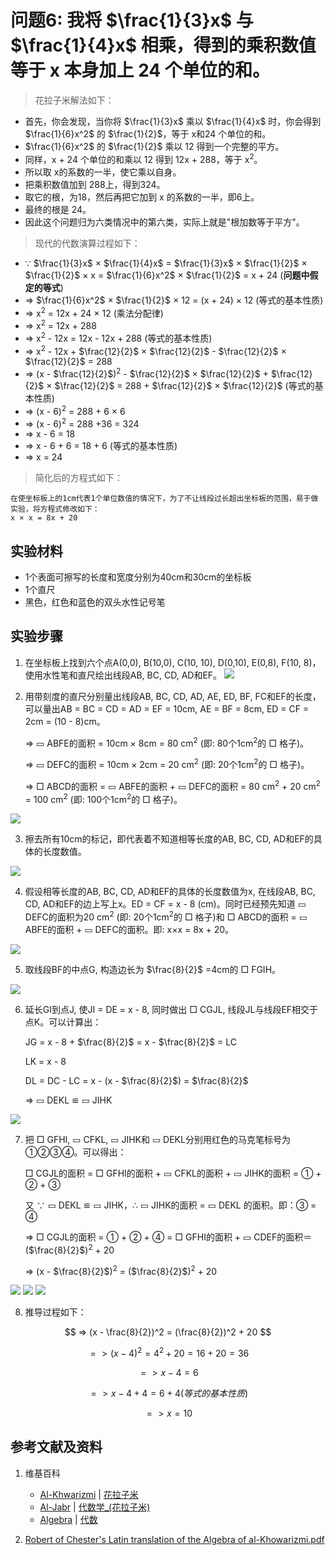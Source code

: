 # 问题6: 我将 $\frac{1}{3}x$ 与 $\frac{1}{4}x$ 相乘，得到的乘积数值等于 x 本身加上 24 个单位的和。

> 花拉子米解法如下：
>   
- 首先，你会发现，当你将 $\frac{1}{3}x$ 乘以 $\frac{1}{4}x$ 时，你会得到 $\frac{1}{6}x^2$ 的 $\frac{1}{2}$，等于 x和24 个单位的和。 
- $\frac{1}{6}x^2$ 的 $\frac{1}{2}$ 乘以 12 得到一个完整的平方。 
- 同样，x + 24 个单位的和乘以 12 得到 12x + 288，等于 x<sup>2</sup>。 
- 所以取 x的系数的一半，使它乘以自身。
- 把乘积数值加到 288上，得到324。 
- 取它的根，为18，然后再把它加到 x 的系数的一半，即6上。
- 最终的根是 24。
- 因此这个问题归为六类情况中的第六类，实际上就是"根加数等于平方"。

> 现代的代数演算过程如下：
>  
- ∵ $\frac{1}{3}x$ × $\frac{1}{4}x$ = $\frac{1}{3}x$ × $\frac{1}{2}$ × $\frac{1}{2}$ × x = $\frac{1}{6}x^2$ × $\frac{1}{2}$ = x + 24	(**问题中假定的等式**)
- =>  $\frac{1}{6}x^2$ × $\frac{1}{2}$  × 12 = (x + 24) × 12  (等式的基本性质) 
- => x<sup>2</sup> = 12x + 24 × 12   (乘法分配律)
- => x<sup>2</sup> = 12x + 288
- => x<sup>2</sup> - 12x = 12x  - 12x + 288  (等式的基本性质) 
- => x<sup>2</sup> - 12x + $\frac{12}{2}$ × $\frac{12}{2}$ - $\frac{12}{2}$ × $\frac{12}{2}$ = 288
- => (x - $\frac{12}{2}$)<sup>2</sup> - $\frac{12}{2}$ × $\frac{12}{2}$  + $\frac{12}{2}$ × $\frac{12}{2}$ = 288 + $\frac{12}{2}$ × $\frac{12}{2}$   (等式的基本性质) 
- => (x - 6)<sup>2</sup> = 288 + 6 × 6 
- => (x - 6)<sup>2</sup> = 288 +36 = 324
- => x - 6 = 18 
- =>  x - 6 + 6 = 18 + 6  (等式的基本性质) 
- => x = 24

> 简化后的方程式如下：
>  
	在使坐标板上的1cm代表1个单位数值的情况下，为了不让线段过长超出坐标板的范围，易于做实验，将方程式修改如下：
	x × x = 8x + 20

## 实验材料

- 1个表面可擦写的长度和宽度分别为40cm和30cm的坐标板
- 1个直尺
- 黑色，红色和蓝色的双头水性记号笔

## 实验步骤

1. 在坐标板上找到六个点A(0,0), B(10,0), C(10, 10), D(0,10), E(0,8), F(10, 8)，使用水性笔和直尺绘出线段AB, BC, CD, AD和EF。
![](/images/函数和极限/花拉子米的《代数学》中典型的推演实验/问题6/1a1.jpg)

2. 用带刻度的直尺分别量出线段AB, BC, CD, AD, AE, ED, BF, FC和EF的长度，可以量出AB = BC = CD = AD = EF = 10cm, AE = BF = 8cm, ED = CF = 2cm = (10 - 8)cm。

	=> ▭ ABFE的面积 = 10cm × 8cm = 80 cm<sup>2</sup> (即: 80个1cm<sup>2</sup>的 □ 格子)。
	
	=> ▭ DEFC的面积 = 10cm × 2cm = 20 cm<sup>2</sup> (即: 20个1cm<sup>2</sup>的 □ 格子)。
	
	=> □ ABCD的面积 =  ▭ ABFE的面积 + ▭ DEFC的面积 = 80 cm<sup>2</sup> + 20 cm<sup>2</sup> = 100 cm<sup>2</sup> (即: 100个1cm<sup>2</sup>的 □ 格子)。 

![](/images/函数和极限/花拉子米的《代数学》中典型的推演实验/问题6/1a2.jpg)

3. 擦去所有10cm的标记，即代表着不知道相等长度的AB, BC, CD, AD和EF的具体的长度数值。

![](/images/函数和极限/花拉子米的《代数学》中典型的推演实验/问题6/1a3.jpg)

4. 假设相等长度的AB, BC, CD, AD和EF的具体的长度数值为x, 在线段AB, BC, CD, AD和EF的边上写上x。ED = CF = x - 8 (cm)。同时已经预先知道 ▭ DEFC的面积为20 cm<sup>2</sup> (即: 20个1cm<sup>2</sup>的 □ 格子)和 □ ABCD的面积 = ▭ ABFE的面积 + ▭ DEFC的面积。即: x×x = 8x + 20。  

![](/images/函数和极限/花拉子米的《代数学》中典型的推演实验/问题6/1a4.jpg)

5. 取线段BF的中点G, 构造边长为 $\frac{8}{2}$ =4cm的 □ FGIH。

![](/images/函数和极限/花拉子米的《代数学》中典型的推演实验/问题6/1a5.jpg)

6. 延长GI到点J, 使JI = DE = x - 8, 同时做出 □ CGJL, 线段JL与线段EF相交于点K。可以计算出：

	JG = x - 8 + $\frac{8}{2}$ = x - $\frac{8}{2}$ = LC

	LK = x - 8

	DL = DC - LC = x - (x - $\frac{8}{2}$) = $\frac{8}{2}$

	=> ▭ DEKL ≌  ▭ JIHK

![](/images/函数和极限/花拉子米的《代数学》中典型的推演实验/问题6/1a6.jpg)

7. 把 □ GFHI, ▭ CFKL, ▭ JIHK和 ▭ DEKL分别用红色的马克笔标号为 ①②③④。可以得出：

	□ CGJL的面积 =  □ GFHI的面积 + ▭ CFKL的面积 + ▭ JIHK的面积 = ① + ② + ③

	又 ∵ ▭ DEKL ≌  ▭ JIHK，∴ ▭ JIHK的面积 = ▭ DEKL 的面积。即：③ = ④

	=>  □ CGJL的面积 = ① + ② + ④ =  □ GFHI的面积 +  ▭ CDEF的面积＝ ($\frac{8}{2}$)<sup>2</sup> + 20

	=> (x - $\frac{8}{2}$)<sup>2</sup> = ($\frac{8}{2}$)<sup>2</sup> + 20

![](/images/函数和极限/花拉子米的《代数学》中典型的推演实验/问题6/1a7_1.jpg)
![](/images/函数和极限/花拉子米的《代数学》中典型的推演实验/问题6/1a7_2.jpg)
![](/images/函数和极限/花拉子米的《代数学》中典型的推演实验/问题6/1a7_3.jpg)

8. 推导过程如下：

$$ => (x - \frac{8}{2})^2 = (\frac{8}{2})^2 + 20 $$

$$ => (x - 4)^2 = 4^2 + 20 = 16 + 20 = 36 $$

$$ => x - 4 = 6 $$

$$ =>  x - 4 + 4 = 6 + 4 (等式的基本性质) $$

$$ => x = 10 $$

## 参考文献及资料

1. 维基百科
	- [Al-Khwarizmi](https://en.wikipedia.org/wiki/Al-Khwarizmi) | [花拉子米](https://zh.wikipedia.org/wiki/花拉子米) 
	- [Al-Jabr](https://en.wikipedia.org/wiki/Al-Jabr) | [代数学_(花拉子米)](https://zh.wikipedia.org/wiki/代数学 (花拉子米)) 
	- [Algebra](https://en.wikipedia.org/wiki/Algebra) | [代数](https://zh.wikipedia.org/wiki/代数) 

2. [Robert of Chester's Latin translation of the Algebra of al-Khowarizmi.pdf](https://www.wilbourhall.org/pdfs/mbp/robertofchesters00khuw.pdf) 




